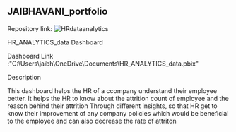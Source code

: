 ## JAIBHAVANI_portfolio

Repository link: ![HRdataanalytics](https://github.com/user-attachments/assets/1eb35ab2-dc41-43ce-9b2e-239ef7ba9f37)

HR_ANALYTICS_data Dashboard

Dashboard Link :"C:\Users\jaibh\OneDrive\Documents\HR_ANALYTICS_data.pbix"

Description

This dashboard helps the HR of a ccompany understand their employee better. It helps the HR to know about the attrition count of employee and the reason behind their attrition Through different insights, so that HR get to know their improvement of any company policies which would be beneficial to the employee and can also decrease the rate of attriton
